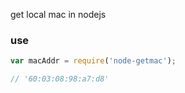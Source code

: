 get local mac in nodejs

### use
``` javascript
var macAddr = require('node-getmac');

// '60:03:08:98:a7:d8'
